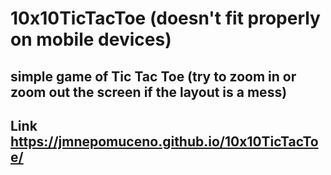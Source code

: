# 10x10TicTacToe (doesn't fit properly on mobile devices)
## simple game of Tic Tac Toe (try to zoom in or zoom out the screen if the layout is a mess)
## Link https://jmnepomuceno.github.io/10x10TicTacToe/
